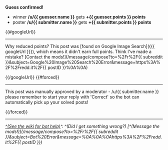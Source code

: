 **Guess confirmed!**

* winner **/u/{{ guesser.name }}** gets **+{{ guesser.points }} points**
* poster **/u/{{ submitter.name }}** gets **+{{ submitter.points }} points**

{{#googleUrl}}
***
Why reduced points? This post was [found on Google Image Search]({{{ googleUrl }}}), which means it didn't earn full points. Think I've made a mistake? [Contact the mods!](/message/compose?to=%2Fr%2F{{ subreddit }}&subject=Google%20Image%20Search%20Error&message=https%3A%2F%2Fredd.it%2F{{ postID }}%0A%0A)

{{/googleUrl}}
{{#forced}}
***
This post was manually approved by a moderator - /u/{{ submitter.name }} please remember to start your reply with 'Correct' so the bot can automatically pick up your solved posts!

{{/forced}}
***
*[^(See the wiki for bot help)](/r/GuessTheMovie/wiki/index)^. ^(Did I get something wrong?) [^(Message the mods!)](/message/compose?to=%2Fr%2F{{ subreddit }}&subject=Bot%20Error&message=%0A%0A%0Ahttps%3A%2F%2Fredd.it%2F{{ postID }})*
